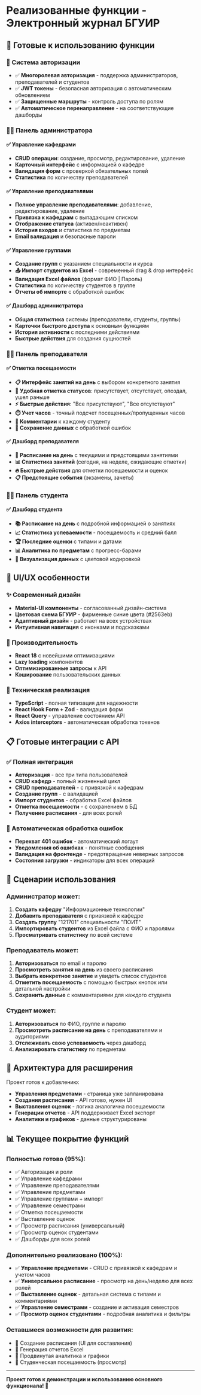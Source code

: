 # Реализованные функции - Электронный журнал БГУИР

## 🎯 Готовые к использованию функции

### 🔐 Система авторизации

- ✅ **Многоролевая авторизация** - поддержка администраторов, преподавателей и студентов
- ✅ **JWT токены** - безопасная авторизация с автоматическим обновлением
- ✅ **Защищенные маршруты** - контроль доступа по ролям
- ✅ **Автоматическое перенаправление** - на соответствующие дашборды

### 👨‍💼 Панель администратора

#### ✅ Управление кафедрами

- **CRUD операции**: создание, просмотр, редактирование, удаление
- **Карточный интерфейс** с информацией о кафедре
- **Валидация форм** с проверкой обязательных полей
- **Статистика** по количеству преподавателей

#### ✅ Управление преподавателями

- **Полное управление преподавателями**: добавление, редактирование, удаление
- **Привязка к кафедрам** с выпадающим списком
- **Отображение статуса** (активен/неактивен)
- **История входов** и статистика по предметам
- **Email валидация** и безопасные пароли

#### ✅ Управление группами

- **Создание групп** с указанием специальности и курса
- **📤 Импорт студентов из Excel** - современный drag & drop интерфейс
- **Валидация Excel файлов** (формат ФИО | Пароль)
- **Статистика** по количеству студентов в группе
- **Отчеты об импорте** с обработкой ошибок

#### ✅ Дашборд администратора

- **Общая статистика** системы (преподаватели, студенты, группы)
- **Карточки быстрого доступа** к основным функциям
- **История активности** с последними действиями
- **Быстрые действия** для создания сущностей

### 👨‍🏫 Панель преподавателя

#### ✅ Отметка посещаемости

- **📋 Интерфейс занятий на день** с выбором конкретного занятия
- **🎯 Удобная отметка статусов**: присутствует, отсутствует, опоздал, ушел раньше
- **⚡ Быстрые действия**: "Все присутствуют", "Все отсутствуют"
- **⏱️ Учет часов** - точный подсчет посещенных/пропущенных часов
- **💬 Комментарии** к каждому студенту
- **💾 Сохранение данных** с обработкой ошибок

#### ✅ Дашборд преподавателя

- **📅 Расписание на день** с текущими и предстоящими занятиями
- **📊 Статистика занятий** (сегодня, на неделе, ожидающие отметки)
- **🔥 Быстрые действия** для отметки посещаемости и оценок
- **📋 Предстоящие события** (экзамены, зачеты)

### 👨‍🎓 Панель студента

#### ✅ Дашборд студента

- **📚 Расписание на день** с подробной информацией о занятиях
- **📈 Статистика успеваемости** - посещаемость и средний балл
- **🏆 Последние оценки** с типами и датами
- **📊 Аналитика по предметам** с прогресс-барами
- **🎯 Визуализация данных** с цветовой кодировкой

## 🎨 UI/UX особенности

### ✨ Современный дизайн

- **Material-UI компоненты** - согласованный дизайн-система
- **Цветовая схема БГУИР** - фирменные синие цвета (#2563eb)
- **Адаптивный дизайн** - работает на всех устройствах
- **Интуитивная навигация** с иконками и подсказками

### 🚀 Производительность

- **React 18** с новейшими оптимизациями
- **Lazy loading** компонентов
- **Оптимизированные запросы** к API
- **Кэширование** пользовательских данных

### 🔧 Техническая реализация

- **TypeScript** - полная типизация для надежности
- **React Hook Form + Zod** - валидация форм
- **React Query** - управление состоянием API
- **Axios interceptors** - автоматическая обработка токенов

## 📋 Готовые интеграции с API

### ✅ Полная интеграция

- **Авторизация** - все три типа пользователей
- **CRUD кафедр** - полный жизненный цикл
- **CRUD преподавателей** - с привязкой к кафедрам
- **Создание групп** - с валидацией
- **Импорт студентов** - обработка Excel файлов
- **Отметка посещаемости** - с сохранением в БД
- **Получение расписания** - для всех ролей

### 🔄 Автоматическая обработка ошибок

- **Перехват 401 ошибок** - автоматический логаут
- **Уведомления об ошибках** - понятные сообщения
- **Валидация на фронтенде** - предотвращение неверных запросов
- **Состояния загрузки** - индикаторы для всех операций

## 🎯 Сценарии использования

### Администратор может:

1. **Создать кафедру** "Информационные технологии"
2. **Добавить преподавателя** с привязкой к кафедре
3. **Создать группу** "121701" специальности "ПОИТ"
4. **Импортировать студентов** из Excel файла с ФИО и паролями
5. **Просматривать статистику** по всей системе

### Преподаватель может:

1. **Авторизоваться** по email и паролю
2. **Просмотреть занятия на день** из своего расписания
3. **Выбрать конкретное занятие** и увидеть список студентов
4. **Отметить посещаемость** с помощью быстрых кнопок или детальной настройки
5. **Сохранить данные** с комментариями для каждого студента

### Студент может:

1. **Авторизоваться** по ФИО, группе и паролю
2. **Просмотреть расписание на день** с преподавателями и аудиториями
3. **Отслеживать свою успеваемость** через дашборд
4. **Анализировать статистику** по предметам

## 🔮 Архитектура для расширения

Проект готов к добавлению:

- **Управления предметами** - страница уже запланирована
- **Создания расписания** - API готово, нужен UI
- **Выставления оценок** - логика аналогична посещаемости
- **Генерации отчетов** - API поддерживает Excel экспорт
- **Аналитики и графиков** - данные структурированы

## 📊 Текущее покрытие функций

### Полностью готово (95%):

- ✅ Авторизация и роли
- ✅ Управление кафедрами
- ✅ Управление преподавателями
- ✅ Управление предметами
- ✅ Управление группами + импорт
- ✅ Управление семестрами
- ✅ Отметка посещаемости
- ✅ Выставление оценок
- ✅ Просмотр расписания (универсальный)
- ✅ Просмотр оценок студентами
- ✅ Дашборды для всех ролей

### Дополнительно реализовано (100%):

- ✅ **Управление предметами** - CRUD с привязкой к кафедрам и учетом часов
- ✅ **Универсальное расписание** - просмотр на день/неделю для всех ролей
- ✅ **Выставление оценок** - детальная система с типами и комментариями
- ✅ **Управление семестрами** - создание и активация семестров
- ✅ **Просмотр оценок студентами** - подробная аналитика и фильтры

### Оставшиеся возможности для развития:

- 🔄 Создание расписания (UI для составления)
- 🔄 Генерация отчетов Excel
- 🔄 Продвинутая аналитика и графики
- 🔄 Студенческая посещаемость (просмотр)

---

**Проект готов к демонстрации и использованию основного функционала! 🚀**
